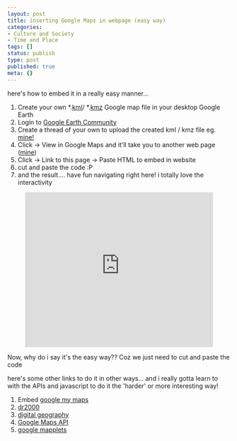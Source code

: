 ```yaml
---
layout: post
title: inserting Google Maps in webpage (easy way)
categories:
- Culture and Society
- Time and Place
tags: []
status: publish
type: post
published: true
meta: {}
---
```

here's how to embed it in a really easy manner...
<ol>
	<li>Create your own *.<a href="http://code.google.com/apis/kml/documentation/">kml</a>/ *.<a href="http://en.wikipedia.org/wiki/Keyhole_Markup_Language">kmz</a> Google map file in your desktop Google Earth</li>
	<li>Login to <a href="http://bbs.keyhole.com/ubb/ubbthreads.php/Cat/0">Google Earth Community</a></li>
	<li>Create a thread of your own to upload the created kml / kmz file eg. <a href="http://bbs.keyhole.com/ubb/showflat.php?Cat=0&amp;Board=myplaces&amp;Number=721910&amp;Searchpage=1&amp;Main=721910&amp;Words=+sweska&amp;topic=&amp;Search=true#Post721910">mine!</a></li>
	<li>Click -&gt; View in Google Maps and it'll take you to another web page (<a href="http://maps.google.com/maps?q=http://bbs.keyhole.com/ubb/download.php?Number=722822&amp;t=k&amp;om=1">mine</a>)</li>
	<li>Click -&gt; Link to this page -&gt; Paste HTML to embed in website</li>
	<li>cut and paste the code :P</li>
	<li>and the result.... have fun navigating right here! i totally love the interactivity</li>
</ol>
<p align="center"><iframe height="350" scrolling="no" width="425" frameBorder="0" src="http://maps.google.com/maps?q=http:%2F%2Fbbs.keyhole.com%2Fubb%2Fdownload.php%3FNumber%3D722822&amp;t=k&amp;om=1&amp;ie=UTF8&amp;ll=22.573484,88.361572&amp;spn=0.026558,0.026323&amp;output=embed&amp;s=AARTsJo78a1jNPNbGb_Ajzv9ftcPihuBaA" marginHeight="0" marginWidth="0"></iframe></p>
<p align="left">Now, why do i say it's the easy way?? Coz we just need to cut and paste the code</p>
<p align="left">here's some other links to do it in other ways... and i really gotta learn to with the APIs and javascript to do it the 'harder' or more interesting way!</p>

<ol>
	<li>Embed <a href="http://ongopongo.com/maps/google_my_maps_embedding_tool">google my maps</a></li>
	<li><a href="http://www.dr2ooo.com/tools/maps/">dr2000</a></li>
	<li><a href="http://www.digitalgeography.co.uk/juicy-geography/">digital geography</a></li>
	<li><a href="http://www.google.com/apis/maps/">Google Maps API</a></li>
	<li><a href="http://www.google.com/apis/maps/documentation/mapplets/">google mapplets</a></li>
</ol>

